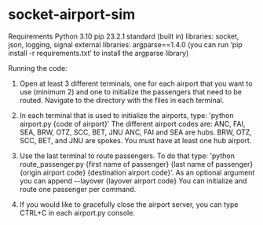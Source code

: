# socket-airport-sim

Requirements
Python 3.10
pip 23.2.1
standard (built in) libraries: socket, json, logging, signal
external libraries: argparse==1.4.0 (you can run ‘pip install -r requirements.txt’ to install the argparse library)

Running the code:
1. Open at least 3 different terminals, one for each airport that you want to use (minimum 2) and one to initialize the passengers that need to be routed. Navigate to the directory with the files in each terminal.

2. In each terminal that is used to initialize the airports, type: 'python airport.py {code of airport}'
The different airport codes are: ANC, FAI, SEA, BRW, OTZ, SCC, BET, JNU
ANC, FAI and SEA are hubs. BRW, OTZ, SCC, BET, and JNU are spokes.
You must have at least one hub airport.

3. Use the last terminal to route passengers. To do that type: 'python route_passenger.py {first name of passenger} {last name of passenger} {origin airport code} {destination airport code}’. 
As an optional argument you can append --layover {layover airport code}
You can initialize and route one passenger per command.

4. If you would like to gracefully close the airport server, you can type CTRL+C in each airport.py console.
